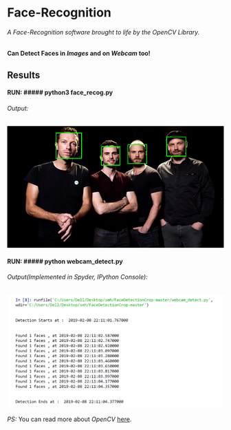 # Face-Recognition

###### A Face-Recognition software brought to life by the *OpenCV* Library. 

#### Can Detect Faces in *Images* and on *Webcam* too!

## Results

#### RUN: ##### python3  face_recog.py

###### Output:

![](https://github.com/Ojaswy/Face-Recognition/blob/master/images/Faces%20found%20Coldplay.png)

#### RUN: ##### python webcam_detect.py
###### Output(Implemented in Spyder, IPython Console):

![](https://github.com/Ojaswy/Face-Recognition/blob/master/images/webcam.PNG)


*PS:* You can read more about *OpenCV* [here](https://opencv.org/).


 
